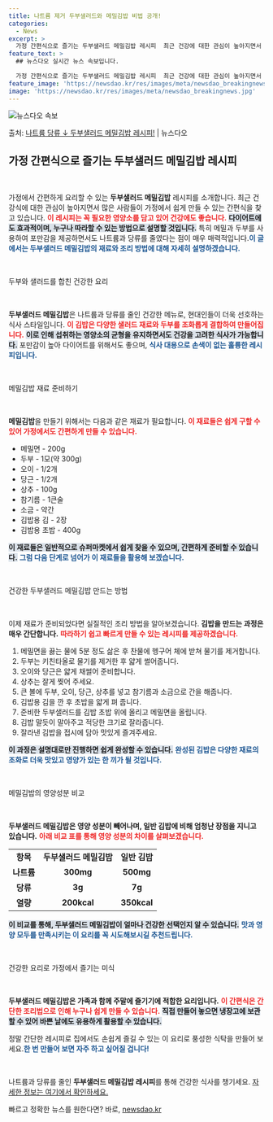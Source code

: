 ```yaml
---
title: 나트륨 제거 두부샐러드와 메밀김밥 비법 공개!
categories:
  - News
excerpt: >
  가정 간편식으로 즐기는 두부샐러드 메밀김밥 레시피  최근 건강에 대한 관심이 높아지면서 나트륨과 당류를 줄인…
feature_text: >
  ## 뉴스다오 실시간 뉴스 속보입니다.

  가정 간편식으로 즐기는 두부샐러드 메밀김밥 레시피  최근 건강에 대한 관심이 높아지면서 나트륨과 당류를 줄인…
feature_image: 'https://newsdao.kr/res/images/meta/newsdao_breakingnews.jpg'
image: 'https://newsdao.kr/res/images/meta/newsdao_breakingnews.jpg'
---
```


![뉴스다오 속보](https://newsdao.kr/res/images/meta/newsdao_breakingnews.jpg)

<p>출처: <a href="https://newsdao.kr/4328" rel="dofollow">나트륨 당류 ↓ 두부샐러드 메밀김밥 레시피!</a> | 뉴스다오</p>

<h2 data-ke-size="size26">가정 간편식으로 즐기는 두부샐러드 메밀김밥 레시피</h2>

<p data-ke-size="size16">&nbsp;</p>

가정에서 간편하게 요리할 수 있는 <b>두부샐러드 메밀김밥</b> 레시피를 소개합니다. 최근 건강식에 대한 관심이 높아지면서 많은 사람들이 가정에서 쉽게 만들 수 있는 간편식을 찾고 있습니다. <b><span style="color: #ee2323;">이 레시피는 꼭 필요한 영양소를 담고 있어 건강에도 좋습니다.</span></b> <b><span style="background-color: #21538527;">다이어트에도 효과적이며, 누구나 따라할 수 있는 방법으로 설명할 것입니다.</span></b> 특히 메밀과 두부를 사용하여 포만감을 제공하면서도 나트륨과 당류를 줄였다는 점이 매우 매력적입니다.<b><span style="color: #1a5490;">이 글에서는 두부샐러드 메밀김밥의 재료와 조리 방법에 대해 자세히 설명하겠습니다.</span></b>

<p data-ke-size="size16">&nbsp;</p>

두부와 샐러드를 합친 건강한 요리

<p data-ke-size="size16">&nbsp;</p>

<b>두부샐러드 메밀김밥</b>은 나트륨과 당류를 줄인 건강한 메뉴로, 현대인들이 더욱 선호하는 식사 스타일입니다. <b><span style="color: #ee2323;">이 김밥은 다양한 샐러드 재료와 두부를 조화롭게 결합하여 만들어집니다.</span></b> <b><span style="background-color: #21538527;">이로 인해 섭취하는 영양소의 균형을 유지하면서도 건강을 고려한 식사가 가능합니다.</span></b> 포만감이 높아 다이어트를 위해서도 좋으며, <b><span style="color: #1a5490;">식사 대용으로 손색이 없는 훌륭한 레시피입니다.</span></b>

<p data-ke-size="size16">&nbsp;</p>

메밀김밥 재료 준비하기

<p data-ke-size="size16">&nbsp;</p>

<b>메밀김밥</b>을 만들기 위해서는 다음과 같은 재료가 필요합니다. <b><span style="color: #ee2323;">이 재료들은 쉽게 구할 수 있어 가정에서도 간편하게 만들 수 있습니다.</span></b> 

<ul>
    <li>메밀면 - 200g</li>
    <li>두부 - 1모(약 300g)</li>
    <li>오이 - 1/2개</li>
    <li>당근 - 1/2개</li>
    <li>상추 - 100g</li>
    <li>참기름 - 1큰술</li>
    <li>소금 - 약간</li>
    <li>김밥용 김 - 2장</li>
    <li>김밥용 초밥 - 400g</li>
</ul>

<b><span style="background-color: #21538527;">이 재료들은 일반적으로 슈퍼마켓에서 쉽게 찾을 수 있으며, 간편하게 준비할 수 있습니다.</span></b> <b><span style="color: #1a5490;"> 그럼 다음 단계로 넘어가 이 재료들을 활용해 보겠습니다.</span></b>

<p data-ke-size="size16">&nbsp;</p>

건강한 두부샐러드 메밀김밥 만드는 방법

<p data-ke-size="size16">&nbsp;</p>

이제 재료가 준비되었다면 실질적인 조리 방법을 알아보겠습니다. <b>김밥을 만드는 과정은 매우 간단합니다.</b> <b><span style="color: #ee2323;">따라하기 쉽고 빠르게 만들 수 있는 레시피를 제공하겠습니다.</span></b>

1. 메밀면을 끓는 물에 5분 정도 삶은 후 찬물에 헹구어 체에 받쳐 물기를 제거합니다.
2. 두부는 키친타올로 물기를 제거한 후 얇게 썰어줍니다.
3. 오이와 당근은 얇게 채썰어 준비합니다.
4. 상추는 잘게 찢어 주세요.
5. 큰 볼에 두부, 오이, 당근, 상추를 넣고 참기름과 소금으로 간을 해줍니다.
6. 김밥용 김을 깐 후 초밥을 얇게 펴 줍니다.
7. 준비한 두부샐러드를 김밥 초밥 위에 올리고 메밀면을 올립니다.
8. 김밥 말듯이 말아주고 적당한 크기로 잘라줍니다.
9. 잘라낸 김밥을 접시에 담아 맛있게 즐겨주세요.

<b><span style="background-color: #21538527;">이 과정은 설명대로만 진행하면 쉽게 완성할 수 있습니다.</span></b> <b><span style="color: #1a5490;">완성된 김밥은 다양한 재료의 조화로 더욱 맛있고 영양가 있는 한 끼가 될 것입니다.</span></b>

<p data-ke-size="size16">&nbsp;</p>

메밀김밥의 영양성분 비교

<p data-ke-size="size16">&nbsp;</p>

<b>두부샐러드 메밀김밥은 영양 성분이 빼어나며, 일반 김밥에 비해 엄청난 장점을 지니고 있습니다.</b> <b><span style="color: #ee2323;">아래 비교 표를 통해 영양 성분의 차이를 살펴보겠습니다.</span></b>

<table style="width: 100%;">
    <tr>
        <td style="text-align: center; height: 17px;"><b>항목</b></td>
        <td style="text-align: center; height: 17px;"><b>두부샐러드 메밀김밥</b></td>
        <td style="text-align: center; height: 17px;"><b>일반 김밥</b></td>
    </tr>
    <tr>
        <td style="text-align: center; height: 17px;"><b>나트륨</b></td>
        <td style="text-align: center; height: 17px;"><b>300mg</b></td>
        <td style="text-align: center; height: 17px;"><b>500mg</b></td>
    </tr>
    <tr>
        <td style="text-align: center; height: 17px;"><b>당류</b></td>
        <td style="text-align: center; height: 17px;"><b>3g</b></td>
        <td style="text-align: center; height: 17px;"><b>7g</b></td>
    </tr>
    <tr>
        <td style="text-align: center; height: 17px;"><b>열량</b></td>
        <td style="text-align: center; height: 17px;"><b>200kcal</b></td>
        <td style="text-align: center; height: 17px;"><b>350kcal</b></td>
    </tr>
</table>

<b><span style="background-color: #21538527;">이 비교를 통해, 두부샐러드 메밀김밥이 얼마나 건강한 선택인지 알 수 있습니다.</span></b> <b><span style="color: #1a5490;">맛과 영양 모두를 만족시키는 이 요리를 꼭 시도해보시길 추천드립니다.</span></b>

<p data-ke-size="size16">&nbsp;</p>

건강한 요리로 가정에서 즐기는 미식

<p data-ke-size="size16">&nbsp;</p>

<b>두부샐러드 메밀김밥은 가족과 함께 주말에 즐기기에 적합한 요리입니다.</b> <b><span style="color: #ee2323;">이 간편식은 간단한 조리법으로 인해 누구나 쉽게 만들 수 있습니다.</span></b> <b><span style="background-color: #21538527;">직접 만들어 놓으면 냉장고에 보관할 수 있어 바쁜 날에도 유용하게 활용할 수 있습니다.</span></b> 

정말 간단한 레시피로 집에서도 손쉽게 즐길 수 있는 이 요리로 풍성한 식탁을 만들어 보세요.<b><span style="color: #1a5490;">한 번 만들어 보면 자주 하고 싶어질 겁니다!</span></b>

<p data-ke-size="size16">&nbsp;</p>

나트륨과 당류를 줄인 <b>두부샐러드 메밀김밥 레시피</b>를 통해 건강한 식사를 챙기세요. 
<a href="https://newsdao.kr/4328">자세한 정보는 여기에서 확인하세요.</a> 

빠르고 정확한 뉴스를 원한다면? 바로, <a href="https://newsdao.kr" rel="dofollow">newsdao.kr</a>


